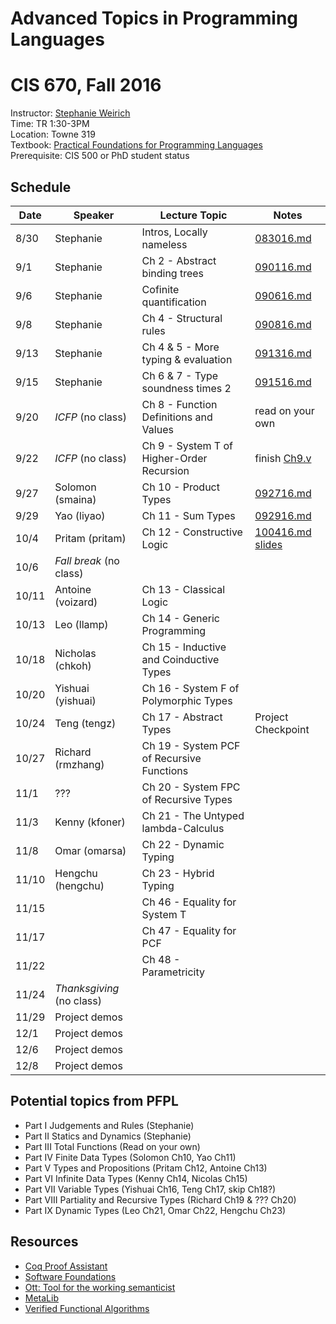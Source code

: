 # Advanced Topics in Programming Languages
# CIS 670, Fall 2016


Instructor:     [Stephanie Weirich](http://www.cis.upenn.edu/~sweirich)   
Time:           TR 1:30-3PM   
Location:       Towne 319   
Textbook:       [Practical Foundations for Programming Languages](http://www.cs.cmu.edu/~rwh/pfpl.html)    
Prerequisite:   CIS 500 or PhD student status   


## Schedule

Date  | Speaker             | Lecture Topic            | Notes
------|---------------------|--------------------------|----------------------
8/30  | Stephanie           | Intros, Locally nameless | [083016.md](notes/083016.md)
9/1   | Stephanie           |  Ch 2 - Abstract binding trees             | [090116.md](notes/090116.md)
9/6   | Stephanie           | Cofinite quantification  | [090616.md](notes/090616.md)
9/8   | Stephanie           |  Ch 4 - Structural rules                   | [090816.md](notes/090816.md)
9/13  | Stephanie           |  Ch 4 & 5 - More typing & evaluation       | [091316.md](notes/091316.md)
9/15  | Stephanie           |  Ch 6 & 7 - Type soundness times 2         | [091516.md](notes/091516.md) 
9/20  |  *ICFP*  (no class) |  Ch 8 - Function Definitions and Values    | read on your own
9/22  |  *ICFP*  (no class) |  Ch 9 - System T of Higher-Order Recursion | finish [Ch9.v](code/Ch9.v) 
9/27  | Solomon (smaina)    |  Ch 10 - Product Types                     | [092716.md](notes/092716.md)
9/29  | Yao (liyao)         |  Ch 11 - Sum Types                         | [092916.md](notes/092916.md)
10/4  | Pritam (pritam)     |  Ch 12 - Constructive Logic                | [100416.md](notes/100416.md) [slides](notes/IntuitionisticPropositionalLogicLecture.pdf)
10/6  |  *Fall break* (no class)              
10/11 | Antoine (voizard)   |  Ch 13 - Classical Logic                   |
10/13 | Leo    (llamp)      |  Ch 14 - Generic Programming               |
10/18 | Nicholas (chkoh)    |  Ch 15 - Inductive and Coinductive Types   |
10/20 | Yishuai  (yishuai)  |  Ch 16 - System F of Polymorphic Types     |
10/24 | Teng     (tengz)    |  Ch 17 - Abstract Types                    | Project Checkpoint
10/27 | Richard  (rmzhang)  |  Ch 19 - System PCF of Recursive Functions |
11/1  | ???                 |  Ch 20 - System FPC of Recursive Types     |
11/3  | Kenny   (kfoner)    |  Ch 21 - The Untyped lambda-Calculus       |
11/8  | Omar   (omarsa)     |  Ch 22 - Dynamic Typing                    |
11/10 | Hengchu (hengchu)   |  Ch 23 - Hybrid Typing                     |
11/15 |                     |  Ch 46 - Equality for System T             |
11/17 |                     |  Ch 47 - Equality for PCF                  |
11/22 |                     |  Ch 48 - Parametricity                     |
11/24 |  *Thanksgiving* (no class)
11/29 | Project demos
12/1  | Project demos
12/6  | Project demos
12/8  | Project demos

## Potential topics from PFPL

- Part I Judgements and Rules (Stephanie)
- Part II Statics and Dynamics (Stephanie)
- Part III Total Functions (Read on your own)
- Part IV Finite Data Types (Solomon Ch10, Yao Ch11)
- Part V Types and Propositions (Pritam Ch12, Antoine Ch13)
- Part VI Infinite Data Types (Kenny Ch14, Nicolas Ch15)
- Part VII Variable Types (Yishuai Ch16, Teng Ch17, skip Ch18?)
- Part VIII Partiality and Recursive Types (Richard Ch19 & ??? Ch20)
- Part IX Dynamic Types (Leo Ch21, Omar Ch22, Hengchu Ch23)


## Resources

- [Coq Proof Assistant](https://coq.inria.fr/)				
- [Software Foundations](https://www.cis.upenn.edu/~bcpierce/sf/)
- [Ott: Tool for the working semanticist](http://www.cl.cam.ac.uk/~pes20/ott/)
- [MetaLib](https://github.com/plclub/metalib)				
- [Verified Functional Algorithms](https://www.cs.princeton.edu/~appel/vfa/)
